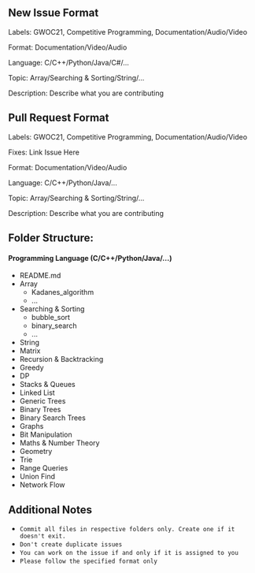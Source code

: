 <!-- ## Table of Content -->

## New Issue Format
Labels: GWOC21, Competitive Programming, Documentation/Audio/Video

Format: Documentation/Video/Audio

Language: C/C++/Python/Java/C#/...

Topic: Array/Searching & Sorting/String/...

Description: Describe what you are contributing

  
## Pull Request Format
Labels: GWOC21, Competitive Programming, Documentation/Audio/Video

Fixes: Link Issue Here

Format: Documentation/Video/Audio

Language: C/C++/Python/Java/...

Topic: Array/Searching & Sorting/String/...

Description: Describe what you are contributing
  
## Folder Structure:

#### Programming Language (C/C++/Python/Java/...)
 - README.md
 - Array
   - Kadanes_algorithm
   - ...
 - Searching & Sorting
   - bubble_sort
   - binary_search
   - ...
 - String
 - Matrix
 - Recursion & Backtracking
 - Greedy
 - DP
 - Stacks & Queues
 - Linked List
 - Generic Trees
 - Binary Trees
 - Binary Search Trees
 - Graphs
 - Bit Manipulation
 - Maths & Number Theory
 - Geometry
 - Trie
 - Range Queries
 - Union Find
 - Network Flow

## Additional Notes
 - ``` Commit all files in respective folders only. Create one if it doesn't exit. ```
 - ``` Don't create duplicate issues ```
 - ``` You can work on the issue if and only if it is assigned to you ```
 - ``` Please follow the specified format only ```
  
